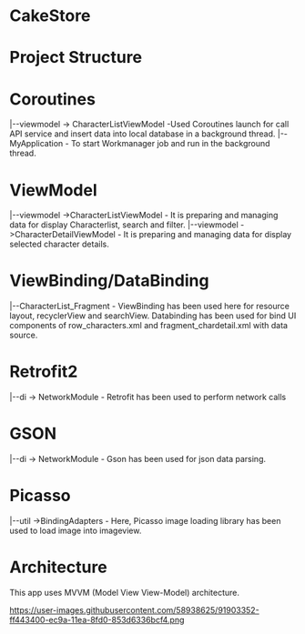 
# CakeStore
# Project Structure

# Coroutines

|--viewmodel -> CharacterListViewModel -Used Coroutines launch for call API service and insert data into local database in a background thread.
|--MyApplication - To start Workmanager job and run in the background thread.

# ViewModel

|--viewmodel ->CharacterListViewModel - It is preparing and managing data for display Characterlist, search and filter.
|--viewmodel ->CharacterDetailViewModel - It is preparing and managing data for display selected character details.

# ViewBinding/DataBinding

|--CharacterList_Fragment - ViewBinding has been used here for resource layout, recyclerView and searchView.
Databinding has been used for bind UI components of row_characters.xml and fragment_chardetail.xml with data source.

# Retrofit2

|--di -> NetworkModule - Retrofit has been used to perform network calls
# GSON

|--di -> NetworkModule - Gson has been used for json data parsing.

# Picasso

|--util ->BindingAdapters - Here, Picasso image loading library has been used to load image into imageview.

# Architecture

This app uses MVVM (Model View View-Model) architecture.

https://user-images.githubusercontent.com/58938625/91903352-ff443400-ec9a-11ea-8fd0-853d6336bcf4.png
